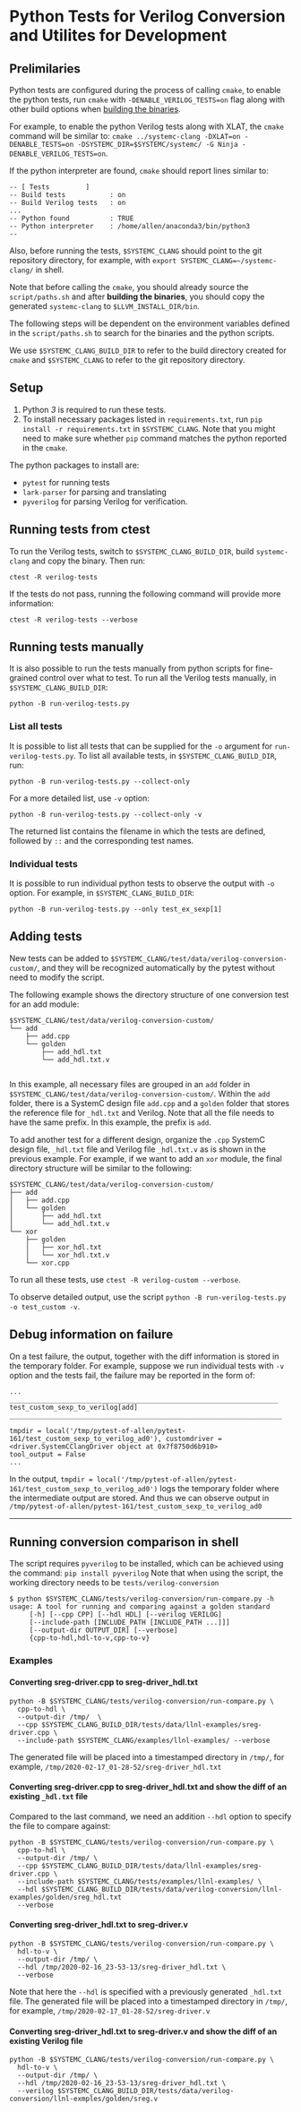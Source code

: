 # Python Tests for Verilog Conversion and Utilites for Development

## Prelimilaries
  Python tests are configured during the process of calling `cmake`, to enable the python tests, run `cmake` with `-DENABLE_VERILOG_TESTS=on` flag along with other build options when [building the binaries](/doc/README.md#Installation).
  
  For example, to enable the python Verilog tests along with XLAT, the `cmake` command will be similar to:  `cmake ../systemc-clang -DXLAT=on -DENABLE_TESTS=on -DSYSTEMC_DIR=$SYSTEMC/systemc/ -G Ninja -DENABLE_VERILOG_TESTS=on`.

  If the python interpreter are found, `cmake` should report lines similar to:
  ```
  -- [ Tests         ]
  -- Build tests           : on
  -- Build Verilog tests   : on
  ...
  -- Python found          : TRUE
  -- Python interpreter    : /home/allen/anaconda3/bin/python3
  --
  ```
  Also, before running the tests, `$SYSTEMC_CLANG` should point to the git repository directory, for example, with `export SYSTEMC_CLANG=~/systemc-clang/` in shell.

  Note that before calling the `cmake`, you should already source the `script/paths.sh` and after **building the binaries**, you should copy the generated `systemc-clang` to `$LLVM_INSTALL_DIR/bin`.

  The following steps will be dependent on the environment variables defined in the `script/paths.sh` to search for the binaries and the python scripts.

  We use `$SYSTEMC_CLANG_BUILD_DIR` to refer to the build directory created for `cmake` and `$SYSTEMC_CLANG` to refer to the git repository directory.

## Setup
  1. Python *3* is required to run these tests.
  2. To install necessary packages listed in `requirements.txt`, run `pip install -r requirements.txt` in `$SYSTEMC_CLANG`. 
  Note that you might need to make sure whether `pip` command matches the python reported in the `cmake`.

  The python packages to install are: 
  - `pytest` for running tests
  - `lark-parser` for parsing and translating
  - `pyverilog` for parsing Verilog for verification.

## Running tests from ctest
  To run the Verilog tests, switch to `$SYSTEMC_CLANG_BUILD_DIR`, build `systemc-clang` and copy the binary.
  Then run:
  ```
  ctest -R verilog-tests
  ``` 
  If the tests do not pass, running the following command will provide more information:
  ```
  ctest -R verilog-tests --verbose
  ```

## Running tests manually
  It is also possible to run the tests manually from python scripts for fine-grained control over what to test.
  To run all the Verilog tests manually, in `$SYSTEMC_CLANG_BUILD_DIR`:
  ```
  python -B run-verilog-tests.py
  ```

### List all tests
  It is possible to list all tests that can be supplied for the `-o` argument for `run-verilog-tests.py`.
  To list all available tests, in `$SYSTEMC_CLANG_BUILD_DIR`, run:
  ```
  python -B run-verilog-tests.py --collect-only
  ```
  For a more detailed list, use `-v` option:
  ```
  python -B run-verilog-tests.py --collect-only -v
  ```
  The returned list contains the filename in which the tests are defined, followed by `::` and the corresponding test names.

### Individual tests
  It is possible to run individual python tests to observe the output with `-o` option.
  For example, in `$SYSTEMC_CLANG_BUILD_DIR`:
  ```
  python -B run-verilog-tests.py --only test_ex_sexp[1]
  ```

## Adding tests
  New tests can be added to `$SYSTEMC_CLANG/test/data/verilog-conversion-custom/`, and they will be recognized automatically by the pytest without need to modify the script.

  The following example shows the directory structure of one conversion test for an add module:
  ```
  $SYSTEMC_CLANG/test/data/verilog-conversion-custom/
  └── add
      ├── add.cpp
      └── golden
          ├── add_hdl.txt
          └── add_hdl.txt.v
   
  ```
  In this example, all necessary files are grouped in an `add` folder in `$SYSTEMC_CLANG/test/data/verilog-conversion-custom/`.
  Within the `add` folder, there is a SystemC design file `add.cpp` and a `golden` folder that stores the reference file for `_hdl.txt` and Verilog.
  Note that all the file needs to have the same prefix.
  In this example, the prefix is `add`.

  To add another test for a different design, organize the `.cpp` SystemC design file, `_hdl.txt` file and Verilog file `_hdl.txt.v` as is shown in the previous example.
  For example, if we want to add an `xor` module, the final directory structure will be similar to the following:
  ```
  $SYSTEMC_CLANG/test/data/verilog-conversion-custom/
  ├── add
  │   ├── add.cpp
  │   └── golden
  │       ├── add_hdl.txt
  │       └── add_hdl.txt.v
  └── xor
      ├── golden
      │   ├── xor_hdl.txt
      │   └── xor_hdl.txt.v
      └── xor.cpp
  ```

  To run all these tests, use `ctest -R verilog-custom --verbose`.

  To observe detailed output, use the script `python -B run-verilog-tests.py -o test_custom -v`.

## Debug information on failure
  On a test failure, the output, together with the diff information is stored in the temporary folder.
  For example, suppose we run individual tests with `-v` option and the tests fail, the failure may be reported in the form of:
  ```
  ...
  ___________________________________________________________________ test_custom_sexp_to_verilog[add] ____________________________________________________________________

  tmpdir = local('/tmp/pytest-of-allen/pytest-161/test_custom_sexp_to_verilog_ad0'), customdriver = <driver.SystemCClangDriver object at 0x7f8750d6b910>
  tool_output = False
  ...
  ```
  In the output, `tmpdir = local('/tmp/pytest-of-allen/pytest-161/test_custom_sexp_to_verilog_ad0')` logs the temporary folder where the intermediate output are stored.
  And thus we can observe output in `/tmp/pytest-of-allen/pytest-161/test_custom_sexp_to_verilog_ad0`

---

## Running conversion comparison in shell
  The script requires `pyverilog` to be installed, which can be achieved using the command: `pip install pyverilog`
  Note that when using the script, the working directory needs to be `tests/verilog-conversion`
  ```
  $ python $SYSTEMC_CLANG/tests/verilog-conversion/run-compare.py -h
  usage: A tool for running and comparing against a golden standard
       [-h] [--cpp CPP] [--hdl HDL] [--verilog VERILOG]
       [--include-path [INCLUDE_PATH [INCLUDE_PATH ...]]]
       [--output-dir OUTPUT_DIR] [--verbose]
       {cpp-to-hdl,hdl-to-v,cpp-to-v}
   ```
   
### Examples
#### Converting sreg-driver.cpp to sreg-driver_hdl.txt
   ```
   python -B $SYSTEMC_CLANG/tests/verilog-conversion/run-compare.py \
     cpp-to-hdl \
     --output-dir /tmp/  \
     --cpp $SYSTEMC_CLANG_BUILD_DIR/tests/data/llnl-examples/sreg-driver.cpp \
     --include-path $SYSTEMC_CLANG/examples/llnl-examples/ --verbose
   ```
   The generated file will be placed into a timestamped directory in `/tmp/`, for example, `/tmp/2020-02-17_01-28-52/sreg-driver_hdl.txt`
#### Converting sreg-driver.cpp to sreg-driver_hdl.txt and show the diff of an existing `_hdl.txt` file
   Compared to the last command, we need an addition `--hdl` option to specify the file to compare against:
   ```
   python -B $SYSTEMC_CLANG/tests/verilog-conversion/run-compare.py \
     cpp-to-hdl \
     --output-dir /tmp/ \
     --cpp $SYSTEMC_CLANG_BUILD_DIR/tests/data/llnl-examples/sreg-driver.cpp \
     --include-path $SYSTEMC_CLANG/tests/examples/llnl-examples/ \
     --hdl $SYSTEMC_CLANG_BUILD_DIR/tests/data/verilog-conversion/llnl-examples/golden/sreg_hdl.txt
     --verbose
   ```
#### Converting sreg-driver_hdl.txt to sreg-driver.v
   ```
   python -B $SYSTEMC_CLANG/tests/verilog-conversion/run-compare.py \
     hdl-to-v \
     --output-dir /tmp/ \
     --hdl /tmp/2020-02-16_23-53-13/sreg-driver_hdl.txt \
     --verbose
   ```
   Note that here the `--hdl` is specified with a previously generated `_hdl.txt` file.
   The generated file will be placed into a timestamped directory in `/tmp/`, for example, `/tmp/2020-02-17_01-28-52/sreg-driver.v`
#### Converting sreg-driver_hdl.txt to sreg-driver.v and show the diff of an existing Verilog file
   ```
   python -B $SYSTEMC_CLANG/tests/verilog-conversion/run-compare.py \
     hdl-to-v \
     --output-dir /tmp/ \
     --hdl /tmp/2020-02-16_23-53-13/sreg-driver_hdl.txt \
     --verilog $SYSTEMC_CLANG_BUILD_DIR/tests/data/verilog-conversion/llnl-exmples/golden/sreg.v
   ```

